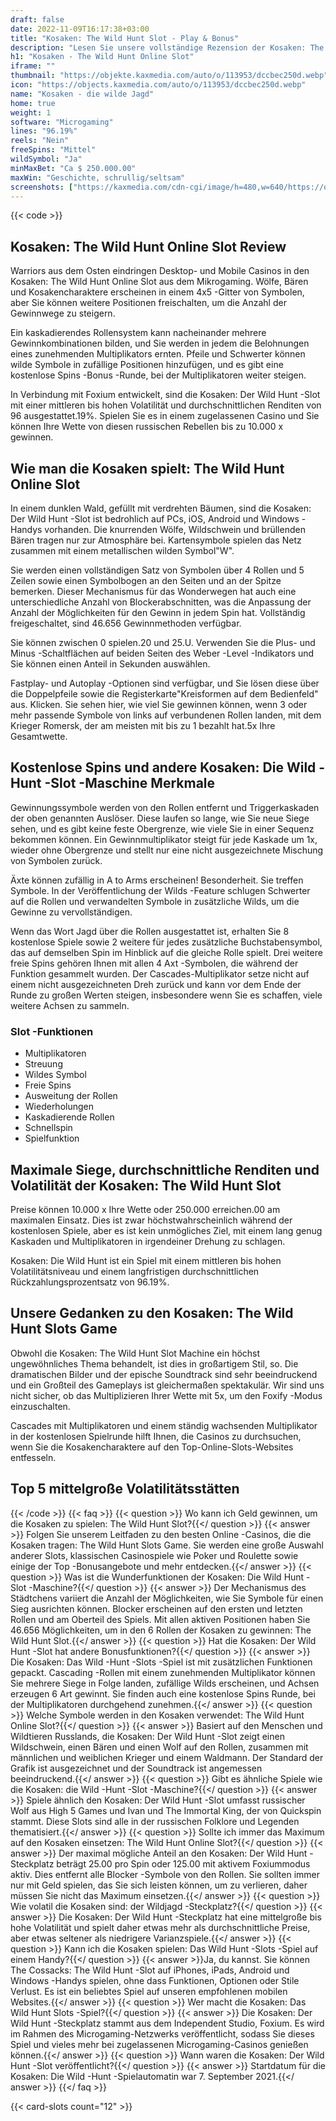 ```yaml
---
draft: false
date: 2022-11-09T16:17:38+03:00
title: "Kosaken: The Wild Hunt Slot - Play & Bonus"
description: "Lesen Sie unsere vollständige Rezension der Kosaken: The Wild Hunt -Slot, um das Gameplay, die Funktionen und das Spielen mit dem besten Casino -Bonus zu entdecken."
h1: "Kosaken - The Wild Hunt Online Slot"
iframe: ""
thumbnail: "https://objekte.kaxmedia.com/auto/o/113953/dccbec250d.webp"
icon: "https://objects.kaxmedia.com/auto/o/113953/dccbec250d.webp"
name: "Kosaken - die wilde Jagd"
home: true
weight: 1
software: "Microgaming"
lines: "96.19%"
reels: "Nein"
freeSpins: "Mittel"
wildSymbol: "Ja"
minMaxBet: "Ca $ 250.000.00"
maxWin: "Geschichte, schrullig/seltsam"
screenshots: ["https://kaxmedia.com/cdn-cgi/image/h=480,w=640/https://objects.kaxmedia.com/auto/o/113956/93073b605c.webp"]
---
```


{{< code >}}<h2>Kosaken: The Wild Hunt Online Slot Review</h2><p>Warriors aus dem Osten eindringen Desktop- und Mobile Casinos in den Kosaken: The Wild Hunt Online Slot aus dem Mikrogaming. Wölfe, Bären und Kosakencharaktere erscheinen in einem 4x5 -Gitter von Symbolen, aber Sie können weitere Positionen freischalten, um die Anzahl der Gewinnwege zu steigern.</p><p>Ein kaskadierendes Rollensystem kann nacheinander mehrere Gewinnkombinationen bilden, und Sie werden in jedem die Belohnungen eines zunehmenden Multiplikators ernten. Pfeile und Schwerter können wilde Symbole in zufällige Positionen hinzufügen, und es gibt eine kostenlose Spins -Bonus -Runde, bei der Multiplikatoren weiter steigen.</p><p>In Verbindung mit Foxium entwickelt, sind die Kosaken: Der Wild Hunt -Slot mit einer mittleren bis hohen Volatilität und durchschnittlichen Renditen von 96 ausgestattet.19%. Spielen Sie es in einem zugelassenen Casino und Sie können Ihre Wette von diesen russischen Rebellen bis zu 10.000 x gewinnen.</p><h2>Wie man die Kosaken spielt: The Wild Hunt Online Slot</h2><p>In einem dunklen Wald, gefüllt mit verdrehten Bäumen, sind die Kosaken: Der Wild Hunt -Slot ist bedrohlich auf PCs, iOS, Android und Windows -Handys vorhanden. Die knurrenden Wölfe, Wildschwein und brüllenden Bären tragen nur zur Atmosphäre bei. Kartensymbole spielen das Netz zusammen mit einem metallischen wilden Symbol"W".</p><p>Sie werden einen vollständigen Satz von Symbolen über 4 Rollen und 5 Zeilen sowie einen Symbolbogen an den Seiten und an der Spitze bemerken. Dieser Mechanismus für das Wonderwegen hat auch eine unterschiedliche Anzahl von Blockerabschnitten, was die Anpassung der Anzahl der Möglichkeiten für den Gewinn in jedem Spin hat. Vollständig freigeschaltet, sind 46.656 Gewinnmethoden verfügbar.</p><p>Sie können zwischen 0 spielen.20 und 25.U. Verwenden Sie die Plus- und Minus -Schaltflächen auf beiden Seiten des Weber -Level -Indikators und Sie können einen Anteil in Sekunden auswählen.</p><p>Fastplay- und Autoplay -Optionen sind verfügbar, und Sie lösen diese über die Doppelpfeile sowie die Registerkarte"Kreisformen auf dem Bedienfeld" aus. Klicken. Sie sehen hier, wie viel Sie gewinnen können, wenn 3 oder mehr passende Symbole von links auf verbundenen Rollen landen, mit dem Krieger Romersk, der am meisten mit bis zu 1 bezahlt hat.5x Ihre Gesamtwette.</p><h2>Kostenlose Spins und andere Kosaken: Die Wild -Hunt -Slot -Maschine Merkmale</h2><p>Gewinnungssymbole werden von den Rollen entfernt und Triggerkaskaden der oben genannten Auslöser. Diese laufen so lange, wie Sie neue Siege sehen, und es gibt keine feste Obergrenze, wie viele Sie in einer Sequenz bekommen können. Ein Gewinnmultiplikator steigt für jede Kaskade um 1x, wieder ohne Obergrenze und stellt nur eine nicht ausgezeichnete Mischung von Symbolen zurück.</p><p>Äxte können zufällig in A to Arms erscheinen! Besonderheit. Sie treffen Symbole. In der Veröffentlichung der Wilds -Feature schlugen Schwerter auf die Rollen und verwandelten Symbole in zusätzliche Wilds, um die Gewinne zu vervollständigen.</p><p>Wenn das Wort Jagd über die Rollen ausgestattet ist, erhalten Sie 8 kostenlose Spiele sowie 2 weitere für jedes zusätzliche Buchstabensymbol, das auf demselben Spin im Hinblick auf die gleiche Rolle spielt. Drei weitere freie Spins gehören Ihnen mit allen 4 Axt -Symbolen, die während der Funktion gesammelt wurden. Der Cascades-Multiplikator setze nicht auf einem nicht ausgezeichneten Dreh zurück und kann vor dem Ende der Runde zu großen Werten steigen, insbesondere wenn Sie es schaffen, viele weitere Achsen zu sammeln.</p><h3>
Slot -Funktionen</h3><ul>
<li></span>
Multiplikatoren</li>
<li></span>
Streuung</li>
<li></span>
Wildes Symbol</li>
<li></span>
Freie Spins</li>
<li></span>
Ausweitung der Rollen</li>
<li></span>
Wiederholungen</li>
<li></span>
Kaskadierende Rollen</li>
<li></span>
Schnellspin</li>
<li></span>
Spielfunktion</li></ul><h2>Maximale Siege, durchschnittliche Renditen und Volatilität der Kosaken: The Wild Hunt Slot</h2><p>Preise können 10.000 x Ihre Wette oder 250.000 erreichen.00 am maximalen Einsatz. Dies ist zwar höchstwahrscheinlich während der kostenlosen Spiele, aber es ist kein unmögliches Ziel, mit einem lang genug Kaskaden und Multiplikatoren in irgendeiner Drehung zu schlagen.</p><p>Kosaken: Die Wild Hunt ist ein Spiel mit einem mittleren bis hohen Volatilitätsniveau und einem langfristigen durchschnittlichen Rückzahlungsprozentsatz von 96.19%.</p><h2>Unsere Gedanken zu den Kosaken: The Wild Hunt Slots Game</h2><p>Obwohl die Kosaken: The Wild Hunt Slot Machine ein höchst ungewöhnliches Thema behandelt, ist dies in großartigem Stil, so. Die dramatischen Bilder und der epische Soundtrack sind sehr beeindruckend und ein Großteil des Gameplays ist gleichermaßen spektakulär. Wir sind uns nicht sicher, ob das Multiplizieren Ihrer Wette mit 5x, um den Foxify -Modus einzuschalten.</p><p>Cascades mit Multiplikatoren und einem ständig wachsenden Multiplikator in der kostenlosen Spielrunde hilft Ihnen, die Casinos zu durchsuchen, wenn Sie die Kosakencharaktere auf den Top-Online-Slots-Websites entfesseln.</p><h2>Top 5 mittelgroße Volatilitätsstätten</h2>

{{< /code >}}
{{< faq >}}
{{< question >}} Wo kann ich Geld gewinnen, um die Kosaken zu spielen: The Wild Hunt Slot?{{</ question >}}
{{< answer >}} Folgen Sie unserem Leitfaden zu den besten Online -Casinos, die die Kosaken tragen: The Wild Hunt Slots Game. Sie werden eine große Auswahl anderer Slots, klassischen Casinospiele wie Poker und Roulette sowie einige der Top -Bonusangebote und mehr entdecken.{{</ answer >}}
{{< question >}} Was ist die Wunderfunktionen der Kosaken: Die Wild Hunt -Slot -Maschine?{{</ question >}}
{{< answer >}} Der Mechanismus des Städtchens variiert die Anzahl der Möglichkeiten, wie Sie Symbole für einen Sieg ausrichten können. Blocker erscheinen auf den ersten und letzten Rollen und am Oberteil des Spiels. Mit allen aktiven Positionen haben Sie 46.656 Möglichkeiten, um in den 6 Rollen der Kosaken zu gewinnen: The Wild Hunt Slot.{{</ answer >}}
{{< question >}} Hat die Kosaken: Der Wild Hunt -Slot hat andere Bonusfunktionen?{{</ question >}}
{{< answer >}} Die Kosaken: Das Wild -Hunt -Slots -Spiel ist mit zusätzlichen Funktionen gepackt. Cascading -Rollen mit einem zunehmenden Multiplikator können Sie mehrere Siege in Folge landen, zufällige Wilds erscheinen, und Achsen erzeugen 6 Art gewinnt.  Sie finden auch eine kostenlose Spins Runde, bei der Multiplikatoren durchgehend zunehmen.{{</ answer >}}
{{< question >}} Welche Symbole werden in den Kosaken verwendet: The Wild Hunt Online Slot?{{</ question >}}
{{< answer >}} Basiert auf den Menschen und Wildtieren Russlands, die Kosaken: Der Wild Hunt -Slot zeigt einen Wildschwein, einen Bären und einen Wolf auf den Rollen, zusammen mit männlichen und weiblichen Krieger und einem Waldmann. Der Standard der Grafik ist ausgezeichnet und der Soundtrack ist angemessen beeindruckend.{{</ answer >}}
{{< question >}} Gibt es ähnliche Spiele wie die Kosaken: die Wild -Hunt -Slot -Maschine?{{</ question >}}
{{< answer >}} Spiele ähnlich den Kosaken: Der Wild Hunt -Slot umfasst russischer Wolf aus High 5 Games und Ivan und The Immortal King, der von Quickspin stammt. Diese Slots sind alle in der russischen Folklore und Legenden thematisiert.{{</ answer >}}
{{< question >}} Sollte ich immer das Maximum auf den Kosaken einsetzen: The Wild Hunt Online Slot?{{</ question >}}
{{< answer >}} Der maximal mögliche Anteil an den Kosaken: Der Wild Hunt -Steckplatz beträgt 25.00 pro Spin oder 125.00 mit aktivem Foxiummodus aktiv. Dies entfernt alle Blocker -Symbole von den Rollen. Sie sollten immer nur mit Geld spielen, das Sie sich leisten können, um zu verlieren, daher müssen Sie nicht das Maximum einsetzen.{{</ answer >}}
{{< question >}} Wie volatil die Kosaken sind: der Wildjagd -Steckplatz?{{</ question >}}
{{< answer >}} Die Kosaken: Der Wild Hunt -Steckplatz hat eine mittelgroße bis hohe Volatilität und spielt daher etwas mehr als durchschnittliche Preise, aber etwas seltener als niedrigere Varianzspiele.{{</ answer >}}
{{< question >}} Kann ich die Kosaken spielen: Das Wild Hunt -Slots -Spiel auf einem Handy?{{</ question >}}
{{< answer >}}Ja, du kannst. Sie können The Cossacks: The Wild Hunt -Slot auf iPhones, iPads, Android und Windows -Handys spielen, ohne dass Funktionen, Optionen oder Stile Verlust. Es ist ein beliebtes Spiel auf unseren empfohlenen mobilen Websites.{{</ answer >}}
{{< question >}} Wer macht die Kosaken: Das Wild Hunt Slots -Spiel?{{</ question >}}
{{< answer >}} Die Kosaken: Der Wild Hunt -Steckplatz stammt aus dem Independent Studio, Foxium. Es wird im Rahmen des Microgaming-Netzwerks veröffentlicht, sodass Sie dieses Spiel und vieles mehr bei zugelassenen Microgaming-Casinos genießen können.{{</ answer >}}
{{< question >}} Wann waren die Kosaken: Der Wild Hunt -Slot veröffentlicht?{{</ question >}}
{{< answer >}} Startdatum für die Kosaken: Die Wild -Hunt -Spielautomatin war 7. September 2021.{{</ answer >}}
{{</ faq >}}

 {{< card-slots count="12" >}}